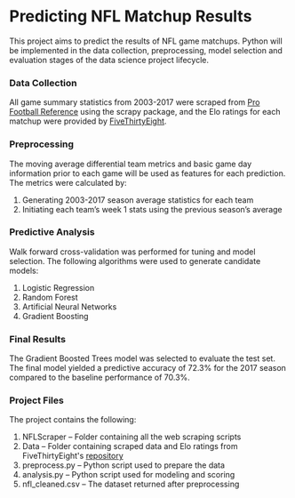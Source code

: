 # Predicting NFL Matchup Results
This project aims to predict the results of NFL game matchups. Python will be implemented in the data collection, preprocessing, model selection and evaluation stages of the data science project lifecycle.

### Data Collection
All game summary statistics from 2003-2017 were scraped from [Pro Football Reference](https://www.pro-football-reference.com/) using the scrapy package, and the Elo ratings for each matchup were provided by [FiveThirtyEight](https://github.com/fivethirtyeight/nfl-elo-game). 

### Preprocessing
The moving average differential team metrics and basic game day information prior to each game will be used as features for each prediction. The metrics were calculated by:
1.	Generating 2003-2017 season average statistics for each team 
2.	Initiating each team’s week 1 stats using the previous season’s average

### Predictive Analysis
Walk forward cross-validation was performed for tuning and model selection. The following algorithms were used to generate candidate models:
1.	Logistic Regression
2.	Random Forest
3.	Artificial Neural Networks
4.	Gradient Boosting

### Final Results
The Gradient Boosted Trees model was selected to evaluate the test set. The final model yielded a predictive accuracy of 72.3% for the 2017 season compared to the baseline performance of 70.3%.

### Project Files
The project contains the following:
1.	NFLScraper – Folder containing all the web scraping scripts
2.	Data – Folder containing scraped data and Elo ratings from FiveThirtyEight's [repository](https://github.com/fivethirtyeight/nfl-elo-game)
3.	preprocess.py – Python script used to prepare the data
4.	analysis.py – Python script used for modeling and scoring
5.	nfl_cleaned.csv – The dataset returned after preprocessing
